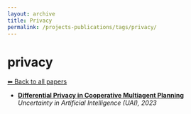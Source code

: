 ```yaml
---
layout: archive
title: Privacy
permalink: /projects-publications/tags/privacy/
---
```


# privacy
[⬅ Back to all papers](../../)

- **[Differential Privacy in Cooperative Multiagent Planning](../papers.md)**  
  *Uncertainty in Artificial Intelligence (UAI), 2023*